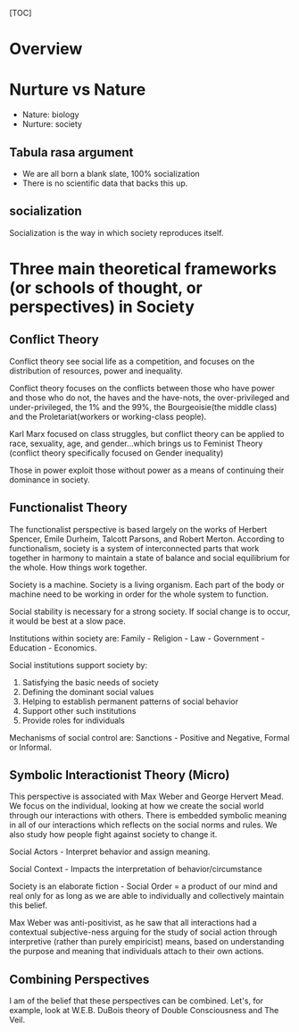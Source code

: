 [TOC]

# Overview



# Nurture vs Nature

- Nature: biology
- Nurture: society

## Tabula rasa argument

- We are all born a blank slate, 100% socialization
- There is no scientific data that backs this up.

## socialization

Socialization is the way in which society reproduces itself.

# Three main theoretical frameworks (or schools of thought, or perspectives) in Society

## Conflict Theory

Conflict theory see social life as a competition, and focuses on the
distribution of resources, power and inequality.

Conflict theory focuses on the conflicts between those who have power
and those who do not, the haves and the have-nots, the over-privileged
and under-privileged, the 1% and the 99%, the Bourgeoisie(the middle
class) and the Proletariat(workers or working-class people).

Karl Marx focused on class struggles, but conflict theory can be applied
to race, sexuality, age, and gender...which brings us to Feminist Theory
(conflict theory specifically focused on Gender inequality)

Those in power exploit those without power as a means of continuing
their dominance in society.

## Functionalist Theory

The functionalist perspective is based largely on the works of Herbert
Spencer, Emile Durheim, Talcott Parsons, and Robert Merton. According to
functionalism, society is a system of interconnected parts that work
together in harmony to maintain a state of balance and social
equilibrium for the whole. How things work together.

Society is a machine. Society is a living organism. Each part of the
body or machine need to be working in order for the whole system to
function.

Social stability is necessary for a strong society. If social change is
to occur, it would be best at a slow pace.

Institutions within society are: Family - Religion - Law - Government -
Education - Economics.

Social institutions support society by:
1. Satisfying the basic needs of society
2. Defining the dominant social values
3. Helping to establish permanent patterns of social behavior
4. Support other such institutions
5. Provide roles for individuals

Mechanisms of social control are: Sanctions - Positive and Negative,
Formal or Informal.

## Symbolic Interactionist Theory (Micro)

This perspective is associated with Max Weber and George Hervert Mead.
We focus on the individual, looking at how we create the social world
through our interactions with others. There is embedded symbolic meaning
in all of our interactions which reflects on the social norms and rules.
We also study how people fight against society to change it.

Social Actors - Interpret behavior and assign meaning.

Social Context - Impacts the interpretation of behavior/circumstance

Society is an elaborate fiction - Social Order = a product of our mind
and real only for as long as we are able to individually and
collectively maintain this belief.

Max Weber was anti-positivist, as he saw that all interactions had a
contextual subjective-ness arguing for the study of social action
through interpretive (rather than purely empiricist) means, based on
understanding the purpose and meaning that individuals attach to their
own actions.

## Combining Perspectives

I am of the belief that these perspectives can be combined. Let's, for
example, look at W.E.B. DuBois theory of Double Consciousness and The
Veil.
